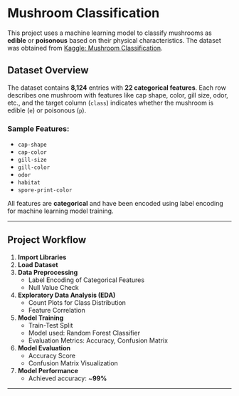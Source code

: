 # Mushroom Classification

This project uses a machine learning model to classify mushrooms as **edible** or **poisonous** based on their physical characteristics. The dataset was obtained from [Kaggle: Mushroom Classification](https://www.kaggle.com/datasets/uciml/mushroom-classification).

## Dataset Overview

The dataset contains **8,124** entries with **22 categorical features**. Each row describes one mushroom with features like cap shape, color, gill size, odor, etc., and the target column (`class`) indicates whether the mushroom is edible (`e`) or poisonous (`p`).

### Sample Features:
- `cap-shape`
- `cap-color`
- `gill-size`
- `gill-color`
- `odor`
- `habitat`
- `spore-print-color`

All features are **categorical** and have been encoded using label encoding for machine learning model training.

---

## Project Workflow

1. **Import Libraries**
2. **Load Dataset**
3. **Data Preprocessing**
   - Label Encoding of Categorical Features
   - Null Value Check
4. **Exploratory Data Analysis (EDA)**
   - Count Plots for Class Distribution
   - Feature Correlation
5. **Model Training**
   - Train-Test Split
   - Model used: Random Forest Classifier
   - Evaluation Metrics: Accuracy, Confusion Matrix
6. **Model Evaluation**
   - Accuracy Score
   - Confusion Matrix Visualization
7. **Model Performance**
   - Achieved accuracy: ~**99%**

---

